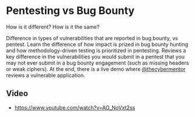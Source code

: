 # Pentesting vs Bug Bounty

How is it different? How is it the same?

Difference in types of vulnerabilities that are reported in bug bounty, vs pentest. Learn the difference of how impact is prized in bug bounty hunting and how methodology-driven testing is prioritized in pentesting. Reviews a key difference in the vulnerabilities you would submit in a pentest that you may not ever submit in a bug bounty engagement (such as missing headers or weak ciphers). At the end, there is a live demo where [@thecybermentor](https://twitter.com/thecybermentor) reviews a vulnerable application.

## Video
 
* https://www.youtube.com/watch?v=AO_NoVxt2ss
